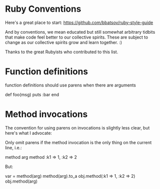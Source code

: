 # Ruby Conventions

Here's a great place to start: https://github.com/bbatsov/ruby-style-guide

And by conventions, we mean educated but still somewhat
arbitrary tidbits that make code feel better to our
collective spirits. These are subject to change as our
collective spirits grow and learn together. :)

Thanks to the great Rubyists who contributed to this list.


# Function definitions

function definitions should use parens when there are arguments

   def foo(msg)
     puts :bar
   end


# Method invocations

The convention for using parens on invocations is slightly less clear,
but here's what I advocate:

Only omit parens if the method invocation is the only thing on the
current line, i.e.:

   method arg
   method :k1 => 1, :k2 => 2

But:

   var = method(arg)
   method(arg).to_a
   obj.method(:k1 => 1, :k2 => 2)
   obj.method(arg)

